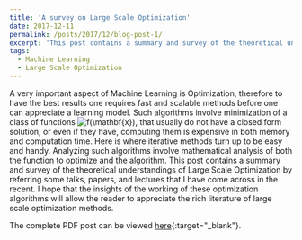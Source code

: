 ```yaml
---
title: 'A survey on Large Scale Optimization'
date: 2017-12-11
permalink: /posts/2017/12/blog-post-1/
excerpt: 'This post contains a summary and survey of the theoretical understandings of Large Scale Optimization by referring some talks, papers, and lectures that I have come across in the recent.'
tags:
  - Machine Learning
  - Large Scale Optimization
---
```


A very important aspect of Machine Learning is Optimization, therefore to have the best results one requires fast and scalable methods before one can appreciate a learning model. Such algorithms involve minimization of a class of functions <img src="http://latex.codecogs.com/gif.latex?f(\mathbf{x})" title="f(\mathbf{x})" />, that usually do not have a closed form solution, or even if they have, computing them is expensive in both memory and computation time. Here is where iterative methods turn up to be easy and handy. Analyzing such algorithms involve mathematical analysis of both the function to optimize and the algorithm. This post contains a summary and survey of the theoretical understandings of Large Scale Optimization by referring some talks, papers, and lectures that I have come across in the recent. I hope that the insights of the working of these optimization algorithms will allow the reader to appreciate the rich literature of large scale optimization methods.

The complete PDF post can be viewed [here](\files\largescaleopt.pdf){:target="_blank"}.